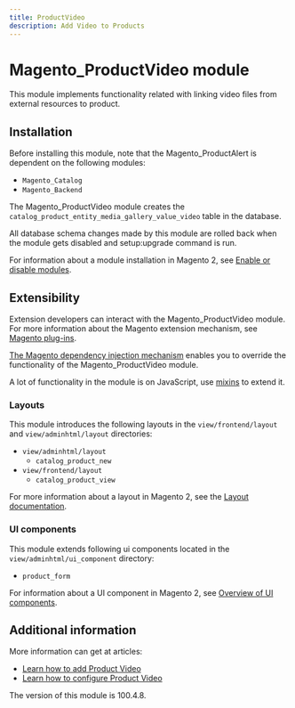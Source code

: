 ```yaml
---
title: ProductVideo
description: Add Video to Products
---
```


# Magento_ProductVideo module

This module implements functionality related with linking video files from external resources to product.

## Installation

Before installing this module, note that the Magento_ProductAlert is dependent on the following modules:

- `Magento_Catalog`
- `Magento_Backend`

The Magento_ProductVideo module creates the `catalog_product_entity_media_gallery_value_video` table in the database.

All database schema changes made by this module are rolled back when the module gets disabled and setup:upgrade command is run.

For information about a module installation in Magento 2, see [Enable or disable modules](https://experienceleague.adobe.com/docs/commerce-operations/installation-guide/tutorials/manage-modules.html).

## Extensibility

Extension developers can interact with the Magento_ProductVideo module. For more information about the Magento extension mechanism, see [Magento plug-ins](https://developer.adobe.com/commerce/php/development/components/plugins/).

[The Magento dependency injection mechanism](https://developer.adobe.com/commerce/php/development/components/dependency-injection/) enables you to override the functionality of the Magento_ProductVideo module.

A lot of functionality in the module is on JavaScript, use [mixins](https://developer.adobe.com/commerce/frontend-core/javascript/mixins/) to extend it.

### Layouts

This module introduces the following layouts in the `view/frontend/layout` and `view/adminhtml/layout` directories:

- `view/adminhtml/layout`
    - `catalog_product_new`
- `view/frontend/layout`
    - `catalog_product_view`

For more information about a layout in Magento 2, see the [Layout documentation](https://developer.adobe.com/commerce/frontend-core/guide/layouts/).

### UI components

This module extends following ui components located in the `view/adminhtml/ui_component` directory:

- `product_form`

For information about a UI component in Magento 2, see [Overview of UI components](https://developer.adobe.com/commerce/frontend-core/ui-components/).

## Additional information

More information can get at articles:

- [Learn how to add Product Video](https://experienceleague.adobe.com/docs/commerce-admin/catalog/products/digital-assets/product-video.html)
- [Learn how to configure Product Video](https://developer.adobe.com/commerce/frontend-core/guide/themes/product-video/)

<InlineAlert slots="text" />
The version of this module is 100.4.8.
